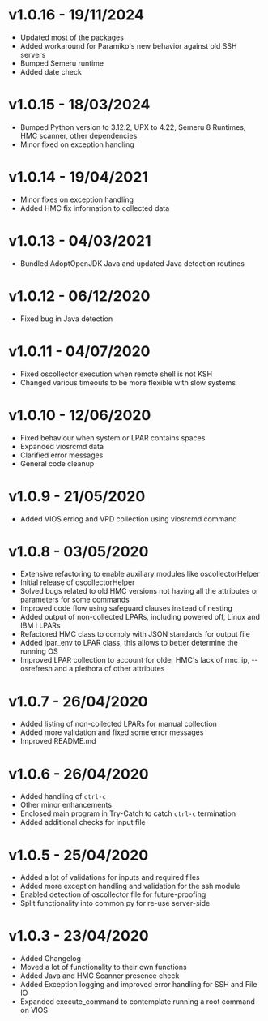 # v1.0.16 - 19/11/2024
- Updated most of the packages
- Added workaround for Paramiko's new behavior against old SSH servers
- Bumped Semeru runtime
- Added date check

# v1.0.15 - 18/03/2024

- Bumped Python version to 3.12.2, UPX to 4.22, Semeru 8 Runtimes, HMC scanner, other dependencies
- Minor fixed on exception handling

# v1.0.14 - 19/04/2021

- Minor fixes on exception handling
- Added HMC fix information to collected data

# v1.0.13 - 04/03/2021

- Bundled AdoptOpenJDK Java and updated Java detection routines

# v1.0.12 - 06/12/2020

- Fixed bug in Java detection

# v1.0.11 - 04/07/2020

- Fixed oscollector execution when remote shell is not KSH
- Changed various timeouts to be more flexible with slow systems 

# v1.0.10 - 12/06/2020

- Fixed behaviour when system or LPAR contains spaces
- Expanded viosrcmd data
- Clarified error messages
- General code cleanup

# v1.0.9 - 21/05/2020

- Added VIOS errlog and VPD collection using viosrcmd command
 
# v1.0.8 - 03/05/2020

- Extensive refactoring to enable auxiliary modules like oscollectorHelper
- Initial release of oscollectorHelper
- Solved bugs related to old HMC versions not having all the attributes or parameters for some commands
- Improved code flow using safeguard clauses instead of nesting
- Added output of non-collected LPARs, including powered off, Linux and IBM i LPARs
- Refactored HMC class to comply with JSON standards for output file
- Added lpar_env to LPAR class, this allows to better determine the running OS
- Improved LPAR collection to account for older HMC's lack of rmc_ip, --osrefresh and a plethora of other attributes

# v1.0.7 - 26/04/2020

- Added listing of non-collected LPARs for manual collection
- Added more validation and fixed some error messages
- Improved README.md

# v1.0.6 - 26/04/2020

- Added handling of `ctrl-c`
- Other minor enhancements
- Enclosed main program in Try-Catch to catch `ctrl-c` termination
- Added additional checks for input file

# v1.0.5 - 25/04/2020

- Added a lot of validations for inputs and required files
- Added more exception handling and validation for the ssh module
- Enabled detection of oscollector file for future-proofing
- Split functionality into common.py for re-use server-side

# v1.0.3 - 23/04/2020

- Added Changelog
- Moved a lot of functionality to their own functions
- Added Java and HMC Scanner presence check
- Added Exception logging and improved error handling for SSH and File IO
- Expanded execute_command to contemplate running a root command on VIOS
